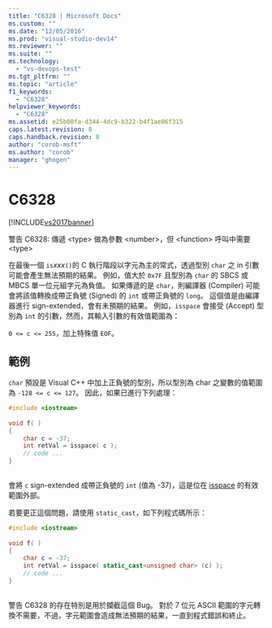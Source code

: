 ```yaml
---
title: "C6328 | Microsoft Docs"
ms.custom: ""
ms.date: "12/05/2016"
ms.prod: "visual-studio-dev14"
ms.reviewer: ""
ms.suite: ""
ms.technology: 
  - "vs-devops-test"
ms.tgt_pltfrm: ""
ms.topic: "article"
f1_keywords: 
  - "C6328"
helpviewer_keywords: 
  - "C6328"
ms.assetid: e25b00fa-d344-4dc9-b322-b4f1ae06f315
caps.latest.revision: 8
caps.handback.revision: 8
author: "corob-msft"
ms.author: "corob"
manager: "ghogen"
---
```

# C6328
[!INCLUDE[vs2017banner](../code-quality/includes/vs2017banner.md)]

警告 C6328: 傳遞 \<type\> 做為參數 \<number\>，但 \<function\> 呼叫中需要 \<type\>  
  
 在最後一個 `is`*xxx*`()`的 C 執行階段以字元為主的常式，透過型別 `char` 之 in 引數可能會產生無法預期的結果。  例如，值大於 `0x7F` 且型別為 `char` 的 SBCS 或 MBCS 單一位元組字元為負值。  如果傳遞的是 `char`，則編譯器 \(Compiler\) 可能會將該值轉換成帶正負號 \(Signed\) 的 `int` 或帶正負號的 `long`。  這個值是由編譯器進行 sign\-extended，會有未預期的結果。  例如，`isspace` 會接受 \(Accept\) 型別為 `int` 的引數，然而，其輸入引數的有效值範圍為：  
  
 `0 <= c <= 255`，加上特殊值 `EOF`。  
  
## 範例  
 `char` 預設是 Visual C\+\+ 中加上正負號的型別，所以型別為 char 之變數的值範圍為 `-128 <= c <= 127`。  因此，如果已進行下列處理：  
  
```cpp  
#include <iostream>  
  
void f( )  
{  
    char c = -37;  
    int retVal = isspace( c );  
    // code ...  
}  
  
```  
  
 會將 `c` sign\-extended 成帶正負號的 `int` \(值為 \-37\)，這是位在 [isspace](../Topic/isspace.md) 的有效範圍外部。  
  
 若要更正這個問題，請使用 `static_cast`，如下列程式碼所示：  
  
```cpp  
#include <iostream>  
  
void f( )  
{  
    char c = -37;  
    int retVal = isspace( static_cast<unsigned char> (c) );  
    // code ...  
}  
  
```  
  
 警告 C6328 的存在特別是用於攔截這個 Bug。  對於 7 位元 ASCII 範圍的字元轉換不需要，不過，字元範圍會造成無法預期的結果，一直到程式錯誤和終止。
